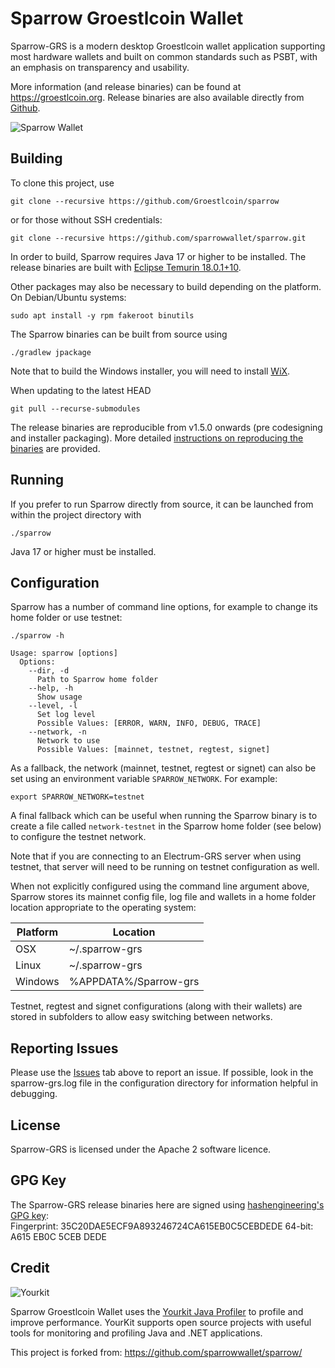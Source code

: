 # Sparrow Groestlcoin Wallet

Sparrow-GRS is a modern desktop Groestlcoin wallet application supporting most hardware wallets and built on common standards such as PSBT, with an emphasis on transparency and usability.

More information (and release binaries) can be found at https://groestlcoin.org. Release binaries are also available directly from [Github](https://github.com/Groestlcoin/sparrow/releases).

![Sparrow Wallet](https://sparrowwallet.com/assets/images/control-your-sends.png)

## Building

To clone this project, use

`git clone --recursive https://github.com/Groestlcoin/sparrow`

or for those without SSH credentials:

`git clone --recursive https://github.com/sparrowwallet/sparrow.git`

In order to build, Sparrow requires Java 17 or higher to be installed.
The release binaries are built with [Eclipse Temurin 18.0.1+10](https://github.com/adoptium/temurin18-binaries/releases/tag/jdk-18.0.1%2B10).

Other packages may also be necessary to build depending on the platform. On Debian/Ubuntu systems:

`sudo apt install -y rpm fakeroot binutils`


The Sparrow binaries can be built from source using

`./gradlew jpackage`

Note that to build the Windows installer, you will need to install [WiX](https://github.com/wixtoolset/wix3/releases).

When updating to the latest HEAD

`git pull --recurse-submodules`

The release binaries are reproducible from v1.5.0 onwards (pre codesigning and installer packaging). More detailed [instructions on reproducing the binaries](docs/reproducible.md) are provided.

## Running

If you prefer to run Sparrow directly from source, it can be launched from within the project directory with

`./sparrow`

Java 17 or higher must be installed.

## Configuration

Sparrow has a number of command line options, for example to change its home folder or use testnet:

```
./sparrow -h

Usage: sparrow [options]
  Options:
    --dir, -d
      Path to Sparrow home folder
    --help, -h
      Show usage
    --level, -l
      Set log level
      Possible Values: [ERROR, WARN, INFO, DEBUG, TRACE]      
    --network, -n
      Network to use
      Possible Values: [mainnet, testnet, regtest, signet]
```

As a fallback, the network (mainnet, testnet, regtest or signet) can also be set using an environment variable `SPARROW_NETWORK`. For example:

`export SPARROW_NETWORK=testnet`

A final fallback which can be useful when running the Sparrow binary is to create a file called ``network-testnet`` in the Sparrow home folder (see below) to configure the testnet network.

Note that if you are connecting to an Electrum-GRS server when using testnet, that server will need to be running on testnet configuration as well.

When not explicitly configured using the command line argument above, Sparrow stores its mainnet config file, log file and wallets in a home folder location appropriate to the operating system:

| Platform | Location              |
|----------|-----------------------|
| OSX      | ~/.sparrow-grs        |
| Linux    | ~/.sparrow-grs        |
| Windows  | %APPDATA%/Sparrow-grs |

Testnet, regtest and signet configurations (along with their wallets) are stored in subfolders to allow easy switching between networks.

## Reporting Issues

Please use the [Issues](https://github.com/Groestlcoin/sparrow/issues) tab above to report an issue. If possible, look in the sparrow-grs.log file in the configuration directory for information helpful in debugging.

## License

Sparrow-GRS is licensed under the Apache 2 software licence.

## GPG Key

The Sparrow-GRS release binaries here are signed using [hashengineering's GPG key](https://keybase.io/hashengineering):  
Fingerprint: 35C20DAE5ECF9A893246724CA615EB0C5CEBDEDE
64-bit: A615 EB0C 5CEB DEDE

## Credit

![Yourkit](https://www.yourkit.com/images/yklogo.png)

Sparrow Groestlcoin Wallet uses the [Yourkit Java Profiler](https://www.yourkit.com/java/profiler/) to profile and improve performance.
YourKit supports open source projects with useful tools for monitoring and profiling Java and .NET applications.

This project is forked from: https://github.com/sparrowwallet/sparrow/
